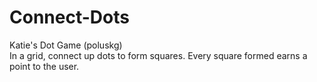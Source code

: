 # Connect-Dots
Katie's Dot Game (poluskg) <br />
In a grid, connect up dots to form squares. Every square formed earns a point to the user.
